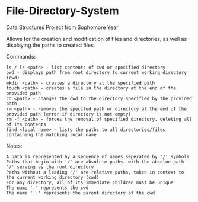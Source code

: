 # File-Directory-System
Data Structures Project from Sophomore Year

Allows for the creation and modification of files and directories, as well as displaying the paths to created files.

Commands:

    ls / ls <path> - list contents of cwd or specified directory
    pwd - displays path from root directory to current working directory (cwd)
    mkdir <path> - creates a directory at the specified path
    touch <path> - creates a file in the directory at the end of the provided path
    cd <path> - changes the cwd to the directory specified by the provided path
    rm <path> - removes the specifed path or directory at the end of the provided path (error if directory is not empty)
    rm -f <path> - forces the removal of specified directory, deleting all of its contents
    find <local name> - lists the paths to all directories/files containing the matching local name
    
Notes:

    A path is represented by a sequence of names seperated by '/' symbols
    Paths that begin with '/' are absolute paths, with the absolue path '/' serving as the root directory
    Paths without a leading '/' are relative paths, taken in context to the current working directory (cwd)
    For any directory, all of its immediate children must be unique
    The name '.' represents the cwd
    The name '..' represents the parent directory of the cwd
